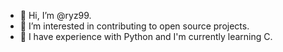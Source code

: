 - 👋 Hi, I’m @ryz99.
- 👀 I’m interested in contributing to open source projects.
- 🌱 I have experience with Python and I'm currently learning C.

<!---
ryz99/ryz99 is a ✨ special ✨ repository because its `README.md` (this file) appears on your GitHub profile.
You can click the Preview link to take a look at your changes.
--->
